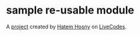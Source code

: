 # sample re-usable module
A [project](https://livecodes.io/?x=https://github.com/hatemhosny/sample-reusable-module/tree/gh-pages/src) created by [Hatem Hosny](https://github.com/hatemhosny) on [LiveCodes](https://livecodes.io).